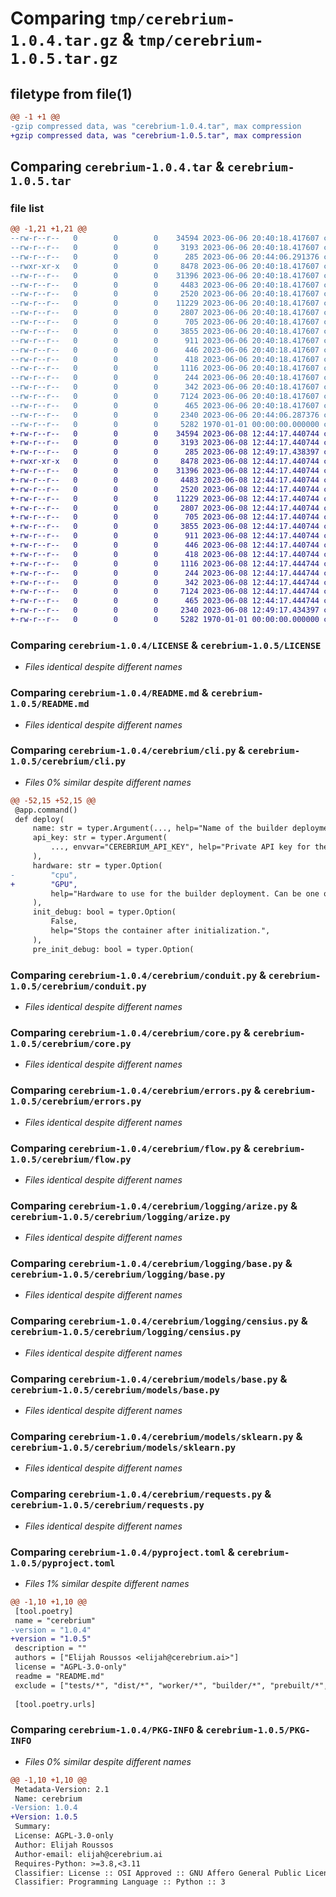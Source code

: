 # Comparing `tmp/cerebrium-1.0.4.tar.gz` & `tmp/cerebrium-1.0.5.tar.gz`

## filetype from file(1)

```diff
@@ -1 +1 @@
-gzip compressed data, was "cerebrium-1.0.4.tar", max compression
+gzip compressed data, was "cerebrium-1.0.5.tar", max compression
```

## Comparing `cerebrium-1.0.4.tar` & `cerebrium-1.0.5.tar`

### file list

```diff
@@ -1,21 +1,21 @@
--rw-r--r--   0        0        0    34594 2023-06-06 20:40:18.417607 cerebrium-1.0.4/LICENSE
--rw-r--r--   0        0        0     3193 2023-06-06 20:40:18.417607 cerebrium-1.0.4/README.md
--rw-r--r--   0        0        0      285 2023-06-06 20:44:06.291376 cerebrium-1.0.4/cerebrium/__init__.py
--rwxr-xr-x   0        0        0     8478 2023-06-06 20:40:18.417607 cerebrium-1.0.4/cerebrium/cli.py
--rw-r--r--   0        0        0    31396 2023-06-06 20:40:18.417607 cerebrium-1.0.4/cerebrium/conduit.py
--rw-r--r--   0        0        0     4483 2023-06-06 20:40:18.417607 cerebrium-1.0.4/cerebrium/core.py
--rw-r--r--   0        0        0     2520 2023-06-06 20:40:18.417607 cerebrium-1.0.4/cerebrium/errors.py
--rw-r--r--   0        0        0    11229 2023-06-06 20:40:18.417607 cerebrium-1.0.4/cerebrium/flow.py
--rw-r--r--   0        0        0     2807 2023-06-06 20:40:18.417607 cerebrium-1.0.4/cerebrium/logging/arize.py
--rw-r--r--   0        0        0      705 2023-06-06 20:40:18.417607 cerebrium-1.0.4/cerebrium/logging/base.py
--rw-r--r--   0        0        0     3855 2023-06-06 20:40:18.417607 cerebrium-1.0.4/cerebrium/logging/censius.py
--rw-r--r--   0        0        0      911 2023-06-06 20:40:18.417607 cerebrium-1.0.4/cerebrium/models/base.py
--rw-r--r--   0        0        0      446 2023-06-06 20:40:18.417607 cerebrium-1.0.4/cerebrium/models/hf_pipeline.py
--rw-r--r--   0        0        0      418 2023-06-06 20:40:18.417607 cerebrium-1.0.4/cerebrium/models/onnx.py
--rw-r--r--   0        0        0     1116 2023-06-06 20:40:18.417607 cerebrium-1.0.4/cerebrium/models/sklearn.py
--rw-r--r--   0        0        0      244 2023-06-06 20:40:18.417607 cerebrium-1.0.4/cerebrium/models/spacy.py
--rw-r--r--   0        0        0      342 2023-06-06 20:40:18.417607 cerebrium-1.0.4/cerebrium/models/torch.py
--rw-r--r--   0        0        0     7124 2023-06-06 20:40:18.417607 cerebrium-1.0.4/cerebrium/requests.py
--rw-r--r--   0        0        0      465 2023-06-06 20:40:18.417607 cerebrium-1.0.4/cerebrium/utils.py
--rw-r--r--   0        0        0     2340 2023-06-06 20:44:06.287376 cerebrium-1.0.4/pyproject.toml
--rw-r--r--   0        0        0     5282 1970-01-01 00:00:00.000000 cerebrium-1.0.4/PKG-INFO
+-rw-r--r--   0        0        0    34594 2023-06-08 12:44:17.440744 cerebrium-1.0.5/LICENSE
+-rw-r--r--   0        0        0     3193 2023-06-08 12:44:17.440744 cerebrium-1.0.5/README.md
+-rw-r--r--   0        0        0      285 2023-06-08 12:49:17.438397 cerebrium-1.0.5/cerebrium/__init__.py
+-rwxr-xr-x   0        0        0     8478 2023-06-08 12:44:17.440744 cerebrium-1.0.5/cerebrium/cli.py
+-rw-r--r--   0        0        0    31396 2023-06-08 12:44:17.440744 cerebrium-1.0.5/cerebrium/conduit.py
+-rw-r--r--   0        0        0     4483 2023-06-08 12:44:17.440744 cerebrium-1.0.5/cerebrium/core.py
+-rw-r--r--   0        0        0     2520 2023-06-08 12:44:17.440744 cerebrium-1.0.5/cerebrium/errors.py
+-rw-r--r--   0        0        0    11229 2023-06-08 12:44:17.440744 cerebrium-1.0.5/cerebrium/flow.py
+-rw-r--r--   0        0        0     2807 2023-06-08 12:44:17.440744 cerebrium-1.0.5/cerebrium/logging/arize.py
+-rw-r--r--   0        0        0      705 2023-06-08 12:44:17.440744 cerebrium-1.0.5/cerebrium/logging/base.py
+-rw-r--r--   0        0        0     3855 2023-06-08 12:44:17.440744 cerebrium-1.0.5/cerebrium/logging/censius.py
+-rw-r--r--   0        0        0      911 2023-06-08 12:44:17.440744 cerebrium-1.0.5/cerebrium/models/base.py
+-rw-r--r--   0        0        0      446 2023-06-08 12:44:17.440744 cerebrium-1.0.5/cerebrium/models/hf_pipeline.py
+-rw-r--r--   0        0        0      418 2023-06-08 12:44:17.440744 cerebrium-1.0.5/cerebrium/models/onnx.py
+-rw-r--r--   0        0        0     1116 2023-06-08 12:44:17.444744 cerebrium-1.0.5/cerebrium/models/sklearn.py
+-rw-r--r--   0        0        0      244 2023-06-08 12:44:17.444744 cerebrium-1.0.5/cerebrium/models/spacy.py
+-rw-r--r--   0        0        0      342 2023-06-08 12:44:17.444744 cerebrium-1.0.5/cerebrium/models/torch.py
+-rw-r--r--   0        0        0     7124 2023-06-08 12:44:17.444744 cerebrium-1.0.5/cerebrium/requests.py
+-rw-r--r--   0        0        0      465 2023-06-08 12:44:17.444744 cerebrium-1.0.5/cerebrium/utils.py
+-rw-r--r--   0        0        0     2340 2023-06-08 12:49:17.434397 cerebrium-1.0.5/pyproject.toml
+-rw-r--r--   0        0        0     5282 1970-01-01 00:00:00.000000 cerebrium-1.0.5/PKG-INFO
```

### Comparing `cerebrium-1.0.4/LICENSE` & `cerebrium-1.0.5/LICENSE`

 * *Files identical despite different names*

### Comparing `cerebrium-1.0.4/README.md` & `cerebrium-1.0.5/README.md`

 * *Files identical despite different names*

### Comparing `cerebrium-1.0.4/cerebrium/cli.py` & `cerebrium-1.0.5/cerebrium/cli.py`

 * *Files 0% similar despite different names*

```diff
@@ -52,15 +52,15 @@
 @app.command()
 def deploy(
     name: str = typer.Argument(..., help="Name of the builder deployment."),
     api_key: str = typer.Argument(
         ..., envvar="CEREBRIUM_API_KEY", help="Private API key for the user."
     ),
     hardware: str = typer.Option(
-        "cpu",
+        "GPU",
         help="Hardware to use for the builder deployment. Can be one of 'CPU', 'GPU' or 'A10'.",
     ),
     init_debug: bool = typer.Option(
         False,
         help="Stops the container after initialization.",
     ),
     pre_init_debug: bool = typer.Option(
```

### Comparing `cerebrium-1.0.4/cerebrium/conduit.py` & `cerebrium-1.0.5/cerebrium/conduit.py`

 * *Files identical despite different names*

### Comparing `cerebrium-1.0.4/cerebrium/core.py` & `cerebrium-1.0.5/cerebrium/core.py`

 * *Files identical despite different names*

### Comparing `cerebrium-1.0.4/cerebrium/errors.py` & `cerebrium-1.0.5/cerebrium/errors.py`

 * *Files identical despite different names*

### Comparing `cerebrium-1.0.4/cerebrium/flow.py` & `cerebrium-1.0.5/cerebrium/flow.py`

 * *Files identical despite different names*

### Comparing `cerebrium-1.0.4/cerebrium/logging/arize.py` & `cerebrium-1.0.5/cerebrium/logging/arize.py`

 * *Files identical despite different names*

### Comparing `cerebrium-1.0.4/cerebrium/logging/base.py` & `cerebrium-1.0.5/cerebrium/logging/base.py`

 * *Files identical despite different names*

### Comparing `cerebrium-1.0.4/cerebrium/logging/censius.py` & `cerebrium-1.0.5/cerebrium/logging/censius.py`

 * *Files identical despite different names*

### Comparing `cerebrium-1.0.4/cerebrium/models/base.py` & `cerebrium-1.0.5/cerebrium/models/base.py`

 * *Files identical despite different names*

### Comparing `cerebrium-1.0.4/cerebrium/models/sklearn.py` & `cerebrium-1.0.5/cerebrium/models/sklearn.py`

 * *Files identical despite different names*

### Comparing `cerebrium-1.0.4/cerebrium/requests.py` & `cerebrium-1.0.5/cerebrium/requests.py`

 * *Files identical despite different names*

### Comparing `cerebrium-1.0.4/pyproject.toml` & `cerebrium-1.0.5/pyproject.toml`

 * *Files 1% similar despite different names*

```diff
@@ -1,10 +1,10 @@
 [tool.poetry]
 name = "cerebrium"
-version = "1.0.4"
+version = "1.0.5"
 description = ""
 authors = ["Elijah Roussos <elijah@cerebrium.ai>"]
 license = "AGPL-3.0-only"
 readme = "README.md"
 exclude = ["tests/*", "dist/*", "worker/*", "builder/*", "prebuilt/*", "common/*", "examples/*"]
 
 [tool.poetry.urls]
```

### Comparing `cerebrium-1.0.4/PKG-INFO` & `cerebrium-1.0.5/PKG-INFO`

 * *Files 0% similar despite different names*

```diff
@@ -1,10 +1,10 @@
 Metadata-Version: 2.1
 Name: cerebrium
-Version: 1.0.4
+Version: 1.0.5
 Summary: 
 License: AGPL-3.0-only
 Author: Elijah Roussos
 Author-email: elijah@cerebrium.ai
 Requires-Python: >=3.8,<3.11
 Classifier: License :: OSI Approved :: GNU Affero General Public License v3
 Classifier: Programming Language :: Python :: 3
```

